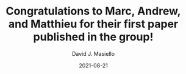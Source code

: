 ---
title: "Congratulations to Marc, Andrew, and Matthieu for their first paper published
  in the group!"
author: David J. Masiello
date: '2021-08-21'
slug: congratulations-to-marc-andrew-and-matthieu-for-their-first-paper-published-in-the-group
categories: []
tags: []
subtitle: ''
summary: ''
authors: []
lastmod: '2021-08-21T21:15:22-07:00'
featured: no
image:
  caption: ''
  focal_point: ''
  preview_only: no
projects: []
---